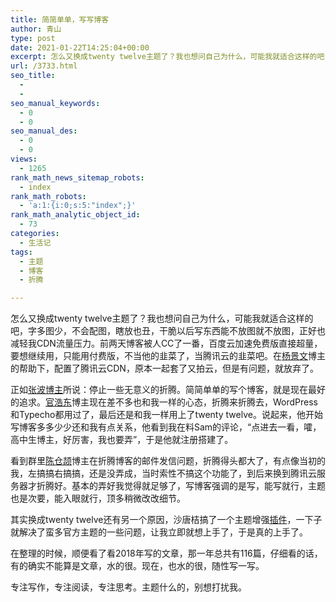 ```yaml
---
title: 简简单单，写写博客
author: 青山
type: post
date: 2021-01-22T14:25:04+00:00
excerpt: 怎么又换成twenty twelve主题了？我也想问自己为什么，可能我就适合这样的吧，字多图少，不会配图，瞎放也丑，干脆以后写东西能不放图就不放图，正好也减轻我CDN流量压力。前两天博客被人CC了一番，百度云加速免费版直接超量，要想继续用，只能用付费版，不当他的韭菜了，当腾讯云的韭菜吧。在杨景文博主的帮助下，配置了腾讯云CDN，原本一起套了又拍云，但是有问题，就放弃了。
url: /3733.html
seo_title:
  - 
  - 
seo_manual_keywords:
  - 0
  - 0
seo_manual_des:
  - 0
  - 0
views:
  - 1265
rank_math_news_sitemap_robots:
  - index
rank_math_robots:
  - 'a:1:{i:0;s:5:"index";}'
rank_math_analytic_object_id:
  - 73
categories:
  - 生活记
tags:
  - 主题
  - 博客
  - 折腾

---
```

怎么又换成twenty twelve主题了？我也想问自己为什么，可能我就适合这样的吧，字多图少，不会配图，瞎放也丑，干脆以后写东西能不放图就不放图，正好也减轻我CDN流量压力。前两天博客被人CC了一番，百度云加速免费版直接超量，要想继续用，只能用付费版，不当他的韭菜了，当腾讯云的韭菜吧。在[杨景文][1]博主的帮助下，配置了腾讯云CDN，原本一起套了又拍云，但是有问题，就放弃了。

正如[张波博主][2]所说：停止一些无意义的折腾。简简单单的写个博客，就是现在最好的追求。[官浩东][3]博主现在差不多也和我一样的心态，折腾来折腾去，WordPress和Typecho都用过了，最后还是和我一样用上了twenty twelve。说起来，他开始写博客多多少少还和我有点关系，他看到我在料Sam的评论，“点进去一看，嚯，高中生博主，好厉害，我也要弄”，于是他就注册搭建了。

看到群里[陈仓颉][4]博主在折腾博客的邮件发信问题，折腾得头都大了，有点像当初的我，左搞搞右搞搞，还是没弄成，当时索性不搞这个功能了，到后来换到腾讯云服务器才折腾好。基本的弄好我觉得就足够了，写博客强调的是写，能写就行，主题也是次要，能入眼就行，顶多稍微改改细节。

其实换成twenty twelve还有另一个原因，沙唐桔搞了一个主题增强[插件][5]，一下子就解决了蛮多官方主题的一些问题，让我立即就想上手了，于是真的上手了。

在整理的时候，顺便看了看2018年写的文章，那一年总共有116篇，仔细看的话，有的确实不能算是文章，水的很。现在，也水的很，随性写一写。

专注写作，专注阅读，专注思考。主题什么的，别想打扰我。

 [1]: https://www.youngfree.cn/
 [2]: https://laozhang.org/
 [3]: http://www.guanhaodong.com/
 [4]: https://imzm.im/
 [5]: https://cyhour.com/1626/